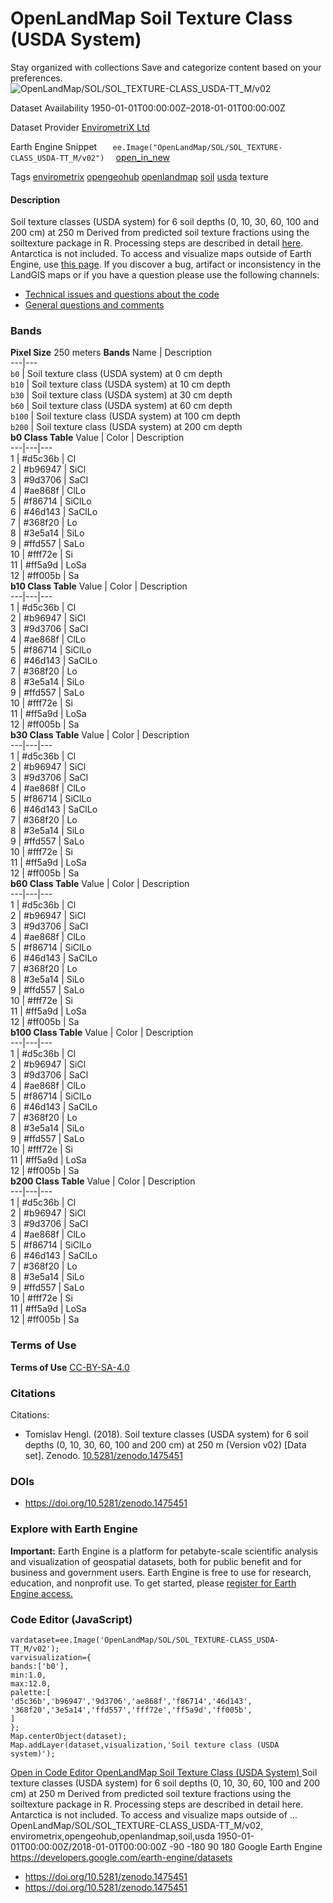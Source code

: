  
#  OpenLandMap Soil Texture Class (USDA System) 
Stay organized with collections  Save and categorize content based on your preferences. 
![OpenLandMap/SOL/SOL_TEXTURE-CLASS_USDA-TT_M/v02](https://developers.google.com/earth-engine/datasets/images/OpenLandMap/OpenLandMap_SOL_SOL_TEXTURE-CLASS_USDA-TT_M_v02_sample.png) 

Dataset Availability
    1950-01-01T00:00:00Z–2018-01-01T00:00:00Z 

Dataset Provider
     [ EnvirometriX Ltd ](https://doi.org/10.5281/zenodo.1475451) 

Earth Engine Snippet
     `    ee.Image("OpenLandMap/SOL/SOL_TEXTURE-CLASS_USDA-TT_M/v02")   ` [ open_in_new ](https://code.earthengine.google.com/?scriptPath=Examples:Datasets/OpenLandMap/OpenLandMap_SOL_SOL_TEXTURE-CLASS_USDA-TT_M_v02) 

Tags
     [envirometrix](https://developers.google.com/earth-engine/datasets/tags/envirometrix) [opengeohub](https://developers.google.com/earth-engine/datasets/tags/opengeohub) [openlandmap](https://developers.google.com/earth-engine/datasets/tags/openlandmap) [soil](https://developers.google.com/earth-engine/datasets/tags/soil) [usda](https://developers.google.com/earth-engine/datasets/tags/usda)
texture
#### Description
Soil texture classes (USDA system) for 6 soil depths (0, 10, 30, 60, 100 and 200 cm) at 250 m
Derived from predicted soil texture fractions using the soiltexture package in R. Processing steps are described in detail [here](https://gitlab.com/openlandmap/global-layers/tree/master/soil). Antarctica is not included.
To access and visualize maps outside of Earth Engine, use [this page](https://opengeohub.org/about-openlandmap).
If you discover a bug, artifact or inconsistency in the LandGIS maps or if you have a question please use the following channels:
  * [Technical issues and questions about the code](https://gitlab.com/openlandmap/global-layers/issues)
  * [General questions and comments](https://disqus.com/home/forums/landgis/)


### Bands
**Pixel Size** 250 meters 
**Bands**
Name | Description  
---|---  
`b0` | Soil texture class (USDA system) at 0 cm depth  
`b10` | Soil texture class (USDA system) at 10 cm depth  
`b30` | Soil texture class (USDA system) at 30 cm depth  
`b60` | Soil texture class (USDA system) at 60 cm depth  
`b100` | Soil texture class (USDA system) at 100 cm depth  
`b200` | Soil texture class (USDA system) at 200 cm depth  
**b0 Class Table**
Value | Color | Description  
---|---|---  
1 | #d5c36b | Cl  
2 | #b96947 | SiCl  
3 | #9d3706 | SaCl  
4 | #ae868f | ClLo  
5 | #f86714 | SiClLo  
6 | #46d143 | SaClLo  
7 | #368f20 | Lo  
8 | #3e5a14 | SiLo  
9 | #ffd557 | SaLo  
10 | #fff72e | Si  
11 | #ff5a9d | LoSa  
12 | #ff005b | Sa  
**b10 Class Table**
Value | Color | Description  
---|---|---  
1 | #d5c36b | Cl  
2 | #b96947 | SiCl  
3 | #9d3706 | SaCl  
4 | #ae868f | ClLo  
5 | #f86714 | SiClLo  
6 | #46d143 | SaClLo  
7 | #368f20 | Lo  
8 | #3e5a14 | SiLo  
9 | #ffd557 | SaLo  
10 | #fff72e | Si  
11 | #ff5a9d | LoSa  
12 | #ff005b | Sa  
**b30 Class Table**
Value | Color | Description  
---|---|---  
1 | #d5c36b | Cl  
2 | #b96947 | SiCl  
3 | #9d3706 | SaCl  
4 | #ae868f | ClLo  
5 | #f86714 | SiClLo  
6 | #46d143 | SaClLo  
7 | #368f20 | Lo  
8 | #3e5a14 | SiLo  
9 | #ffd557 | SaLo  
10 | #fff72e | Si  
11 | #ff5a9d | LoSa  
12 | #ff005b | Sa  
**b60 Class Table**
Value | Color | Description  
---|---|---  
1 | #d5c36b | Cl  
2 | #b96947 | SiCl  
3 | #9d3706 | SaCl  
4 | #ae868f | ClLo  
5 | #f86714 | SiClLo  
6 | #46d143 | SaClLo  
7 | #368f20 | Lo  
8 | #3e5a14 | SiLo  
9 | #ffd557 | SaLo  
10 | #fff72e | Si  
11 | #ff5a9d | LoSa  
12 | #ff005b | Sa  
**b100 Class Table**
Value | Color | Description  
---|---|---  
1 | #d5c36b | Cl  
2 | #b96947 | SiCl  
3 | #9d3706 | SaCl  
4 | #ae868f | ClLo  
5 | #f86714 | SiClLo  
6 | #46d143 | SaClLo  
7 | #368f20 | Lo  
8 | #3e5a14 | SiLo  
9 | #ffd557 | SaLo  
10 | #fff72e | Si  
11 | #ff5a9d | LoSa  
12 | #ff005b | Sa  
**b200 Class Table**
Value | Color | Description  
---|---|---  
1 | #d5c36b | Cl  
2 | #b96947 | SiCl  
3 | #9d3706 | SaCl  
4 | #ae868f | ClLo  
5 | #f86714 | SiClLo  
6 | #46d143 | SaClLo  
7 | #368f20 | Lo  
8 | #3e5a14 | SiLo  
9 | #ffd557 | SaLo  
10 | #fff72e | Si  
11 | #ff5a9d | LoSa  
12 | #ff005b | Sa  
### Terms of Use
**Terms of Use**
[CC-BY-SA-4.0](https://spdx.org/licenses/CC-BY-SA-4.0.html)
### Citations
Citations:
  * Tomislav Hengl. (2018). Soil texture classes (USDA system) for 6 soil depths (0, 10, 30, 60, 100 and 200 cm) at 250 m (Version v02) [Data set]. Zenodo. [10.5281/zenodo.1475451](https://doi.org/10.5281/zenodo.1475451)


### DOIs
  * [ https://doi.org/10.5281/zenodo.1475451 ](https://doi.org/10.5281/zenodo.1475451)


### Explore with Earth Engine
**Important:** Earth Engine is a platform for petabyte-scale scientific analysis and visualization of geospatial datasets, both for public benefit and for business and government users. Earth Engine is free to use for research, education, and nonprofit use. To get started, please [register for Earth Engine access.](https://console.cloud.google.com/earth-engine)
### Code Editor (JavaScript)
```
vardataset=ee.Image('OpenLandMap/SOL/SOL_TEXTURE-CLASS_USDA-TT_M/v02');
varvisualization={
bands:['b0'],
min:1.0,
max:12.0,
palette:[
'd5c36b','b96947','9d3706','ae868f','f86714','46d143',
'368f20','3e5a14','ffd557','fff72e','ff5a9d','ff005b',
]
};
Map.centerObject(dataset);
Map.addLayer(dataset,visualization,'Soil texture class (USDA system)');
```
[ Open in Code Editor ](https://code.earthengine.google.com/?scriptPath=Examples:Datasets/OpenLandMap/OpenLandMap_SOL_SOL_TEXTURE-CLASS_USDA-TT_M_v02)
[ OpenLandMap Soil Texture Class (USDA System) ](https://developers.google.com/earth-engine/datasets/catalog/OpenLandMap_SOL_SOL_TEXTURE-CLASS_USDA-TT_M_v02)
Soil texture classes (USDA system) for 6 soil depths (0, 10, 30, 60, 100 and 200 cm) at 250 m Derived from predicted soil texture fractions using the soiltexture package in R. Processing steps are described in detail here. Antarctica is not included. To access and visualize maps outside of …
OpenLandMap/SOL/SOL_TEXTURE-CLASS_USDA-TT_M/v02, envirometrix,opengeohub,openlandmap,soil,usda 
1950-01-01T00:00:00Z/2018-01-01T00:00:00Z
-90 -180 90 180 
Google Earth Engine
https://developers.google.com/earth-engine/datasets
  * [ https://doi.org/10.5281/zenodo.1475451 ](https://doi.org/https://doi.org/10.5281/zenodo.1475451)
  * [ https://doi.org/10.5281/zenodo.1475451 ](https://doi.org/https://developers.google.com/earth-engine/datasets/catalog/OpenLandMap_SOL_SOL_TEXTURE-CLASS_USDA-TT_M_v02)



